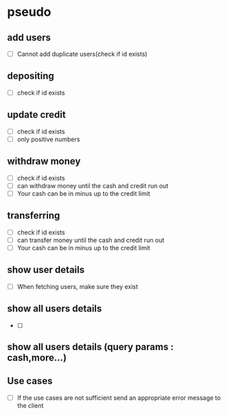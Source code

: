 # pseudo

## add users

- [ ] Cannot add duplicate users(check if id exists)

## depositing

- [ ] check if id exists

## update credit 

- [ ] check if id exists
- [ ] only positive numbers

## withdraw money

- [ ] check if id exists
- [ ] can withdraw money until the cash and credit run out
- [ ] Your cash can be in minus up to the credit limit

## transferring

- [ ] check if id exists
- [ ] can transfer money until the cash and credit run out
- [ ] Your cash can be in minus up to the credit limit

## show user details

- [ ] When fetching users, make sure they exist


## show all users details

 - [ ]

## show all users details (query params : cash,more...)

## Use cases
- [ ] If the use cases are not sufficient send an appropriate error message to the client
